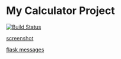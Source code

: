 # My Calculator Project
[![Build Status](https://app.travis-ci.com/leo-ulloa/calc3.svg?branch=main)](https://app.travis-ci.com/leo-ulloa/calc3)

[screenshot](images/pylintpasses.JPG)

[flask messages](images/flask.JPG)
